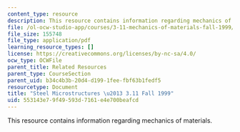 ```yaml
---
content_type: resource
description: This resource contains information regarding mechanics of materials.
file: /ol-ocw-studio-app/courses/3-11-mechanics-of-materials-fall-1999/553143e79f49593d7161e4e700beafcd_MIT3_11F99_steel.pdf
file_size: 155748
file_type: application/pdf
learning_resource_types: []
license: https://creativecommons.org/licenses/by-nc-sa/4.0/
ocw_type: OCWFile
parent_title: Related Resources
parent_type: CourseSection
parent_uid: b34c4b3b-20d4-d199-1fee-fbf63b1fedf5
resourcetype: Document
title: "Steel Microstructures \u2013 3.11 Fall 1999"
uid: 553143e7-9f49-593d-7161-e4e700beafcd
---
```

This resource contains information regarding mechanics of materials.